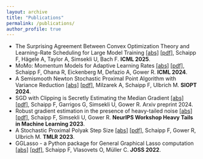 ```yaml
---
layout: archive
title: "Publications"
permalink: /publications/
author_profile: true
---
```


* The Surprising Agreement Between Convex Optimization Theory and Learning-Rate Scheduling for Large Model Training [[abs]](https://arxiv.org/abs/2501.18965) [[pdf]](https://arxiv.org/pdf/2501.18965), Schaipp F, Hägele A, Taylor A, Simsekli U, Bach F. **ICML 2025**.
* MoMo: Momentum Models for Adaptive Learning Rates [[abs]](https://arxiv.org/abs/2305.07583) [[pdf]](https://arxiv.org/pdf/2305.07583), Schaipp F, Ohana R, Eickenberg M, Defazio A, Gower R. **ICML 2024**.
* A Semismooth Newton Stochastic Proximal Point Algorithm with Variance Reduction [[abs]](https://epubs.siam.org/doi/abs/10.1137/22M1488181)  [[pdf]](https://arxiv.org/pdf/2204.00406), Milzarek A, Schaipp F, Ulbrich M. **SIOPT 2024**.
* SGD with Clipping is Secretly Estimating the Median Gradient [[abs]](https://arxiv.org/abs/2402.12828) [[pdf]](https://arxiv.org/pdf/2402.12828), Schaipp F, Garrigos G, Simsekli U, Gower R. Arxiv preprint 2024.
* Robust gradient estimation in the presence of heavy-tailed noise [[abs]](https://openreview.net/forum?id=C6PiH9Fkjd) [[pdf]](https://openreview.net/pdf?id=C6PiH9Fkjd), Schaipp F, Simsekli U, Gower R. **NeurIPS Workshop Heavy Tails in Machine Learning 2023**.
* A Stochastic Proximal Polyak Step Size [[abs]](https://openreview.net/forum?id=jWr41htaB3) [[pdf]](https://openreview.net/pdf?id=jWr41htaB3), Schaipp F, Gower R, Ulbrich M. **TMLR 2023**.
* GGLasso - a Python package for General Graphical Lasso computation [[abs]](https://joss.theoj.org/papers/10.21105/joss.03865) [[pdf]](https://www.theoj.org/joss-papers/joss.03865/10.21105.joss.03865.pdf), Schaipp F, Vlasovets O, Müller C. **JOSS 2022**.
